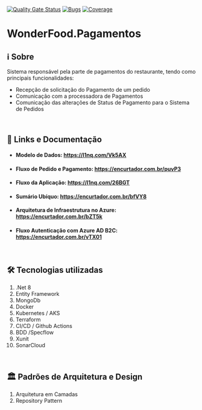[![Quality Gate Status](https://sonarcloud.io/api/project_badges/measure?project=FelipeFabricio_WonderFood.Pagamentos&metric=alert_status)](https://sonarcloud.io/summary/new_code?id=FelipeFabricio_WonderFood.Pagamentos)
[![Bugs](https://sonarcloud.io/api/project_badges/measure?project=FelipeFabricio_WonderFood.Pagamentos&metric=bugs)](https://sonarcloud.io/summary/new_code?id=FelipeFabricio_WonderFood.Pagamentos)
[![Coverage](https://sonarcloud.io/api/project_badges/measure?project=FelipeFabricio_WonderFood.Pagamentos&metric=coverage)](https://sonarcloud.io/summary/new_code?id=FelipeFabricio_WonderFood.Pagamentos)

# WonderFood.Pagamentos

## :information_source: Sobre
Sistema responsável pela parte de pagamentos do restaurante, tendo como principais funcionalidades:
 - Recepção de solicitação do Pagamento de um pedido
- Comunicação com a processadora de Pagamentos
- Comunicação das alterações de Status de Pagamento para o Sistema de Pedidos
<br>

## :scroll: Links e Documentação
- #### Modelo de Dados: https://l1nq.com/Vk5AX
- #### Fluxo de Pedido e Pagamento: https://encurtador.com.br/puvP3
- #### Fluxo da Aplicação: https://l1nq.com/26BGT
- #### Sumário Ubíquo: https://encurtador.com.br/bfVY8
- #### Arquitetura de Infraestrutura no Azure: https://encurtador.com.br/bZT5k
- #### Fluxo Autenticação com Azure AD B2C: https://encurtador.com.br/vTX01
<br>

## :hammer_and_wrench:  Tecnologias utilizadas

1. .Net 8
2. Entity Framework
3. MongoDb
4. Docker
5. Kubernetes / AKS
6. Terraform
7. CI/CD / Github Actions
8. BDD /Specflow
9. Xunit
10. SonarCloud
<br>

## :classical_building:  Padrões de Arquitetura e Design

1. Arquitetura em Camadas
4. Repository Pattern
<br>
